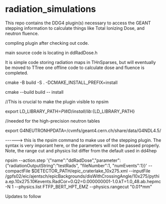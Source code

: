 # radiation_simulations
This repo contains the DDG4 plugin(s) necessary to access the GEANT stepping information to calculate things like Total Ionizing Dose, and neutron fluence. 


compling plugin after checking out code.

main source code is locating in ddRadDose.h

It is simple code storing radiation maps in THnSparses, but will eventually be moved to TTree one offline code to calculate dose and fluence is completed.


cmake -B build -S . -DCMAKE_INSTALL_PREFIX=install

cmake --build build -- install

//This is crucial to make the plugin visible to npsim

export LD_LIBRARY_PATH=$PWD/install/lib:${LD_LIBRARY_PATH}

//needed for the high-precision neutron tables

export G4NEUTRONHPDATA=/cvmfs/geant4.cern.ch/share/data/G4NDL4.5/



------> this is the npsim command to make use of the stepping plugin. The syntax is very imporant here, or the parameters will not be passed properly. Note, the range cut and physics list differ from the default used in dd4hep

npsim --action.step '{"name":"ddRadDose","parameter":{"radiationOutputString":"testRads", "fileNumber":1, "numEvents":1}}' --compactFile $DETECTOR_PATH/epic_craterlake_10x275.xml --inputFile /gpfs02/eic/ajentsch/epicBackgrounds/disWithCrossingAngle/10x275/pythia.ep.10x275.10Kevents.RadCor=0.Q2=0.000000001-1.0.kT=1.0_48.ab.hepmc -N 1 --physics.list FTFP_BERT_HPT_EMZ --physics.rangecut "0.01*mm"

Updates to follow

